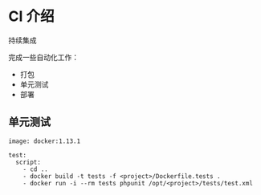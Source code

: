 # CI 介绍 

持续集成

完成一些自动化工作：
- 打包
- 单元测试
- 部署


## 单元测试

```
image: docker:1.13.1

test:
  script:
    - cd ..
    - docker build -t tests -f <project>/Dockerfile.tests . 
    - docker run -i --rm tests phpunit /opt/<project>/tests/test.xml
```

